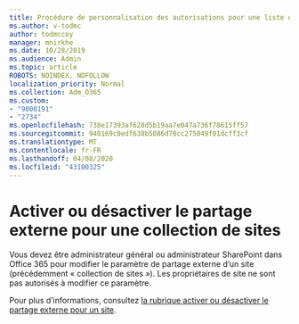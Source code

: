 ```yaml
---
title: Procédure de personnalisation des autorisations pour une liste ou une bibliothèque SharePoint
ms.author: v-todmc
author: todmccoy
manager: mnirkhe
ms.date: 10/28/2019
ms.audience: Admin
ms.topic: article
ROBOTS: NOINDEX, NOFOLLOW
localization_priority: Normal
ms.collection: Adm_O365
ms.custom:
- "9000191"
- "2734"
ms.openlocfilehash: 738e17393af628d5b19aa7e047a736f78615ff57
ms.sourcegitcommit: 940169c0edf638b5086d70cc275049f01dcff3cf
ms.translationtype: MT
ms.contentlocale: fr-FR
ms.lasthandoff: 04/08/2020
ms.locfileid: "43100325"
---
```

# <a name="turn-external-sharing-on-or-off-for-a-site"></a>Activer ou désactiver le partage externe pour une collection de sites

Vous devez être administrateur général ou administrateur SharePoint dans Office 365 pour modifier le paramètre de partage externe d’un site (précédemment « collection de sites »). Les propriétaires de site ne sont pas autorisés à modifier ce paramètre. 

Pour plus d’informations, consultez [la rubrique activer ou désactiver le partage externe pour un site](https://docs.microsoft.com/sharepoint/change-external-sharing-site).
